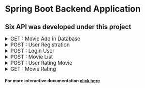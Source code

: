 # Spring Boot Backend Application

## Six API was developed under this project

<details>
<summary style="font-size: 1.2em">GET : Movie Add in Database</summary>
 <br><strong> http://localhost:8081/movie/add </strong><br><br>
 Collects Movie details from https://developers.themoviedb.org/3/getting-started/introduction and stores it in Database
</details>

<details>
<summary style="font-size: 1.2em">POST : User Registration</summary>
 <br><strong> http://localhost:8081/user/registration </strong><br><br>
 Allows user to register into your system
</details>

<details>
<summary style="font-size: 1.2em">POST : Login User</summary>
<br><strong> http://localhost:8081/user/login</strong><br><br>
 Allows user to login using username password and provide access token as response
</details>

<details>
<summary style="font-size: 1.2em">POST : Movie List</summary>
<br><strong> http://localhost:8081/movie/list</strong><br><br>
 Using the access token user can retrieve movies list
</details>

<details>
<summary style="font-size: 1.2em">POST : User Rating Movie</summary>
 <br><strong> http://localhost:8081/user/rate</strong><br><br>
 Using access token user can rate movies
</details>


<details>
<summary style="font-size: 1.2em">GET : Movie Rating</summary>
<br><strong> http://localhost:8081/movie/average-rating</strong><br><br>
API to look at the average rating of each movie. if not rating existing for any movie. Provides NA
</details>


#### For more interactive documentation [click here](./Spring%20Boot%20backend%20Application%20API%20Documentation.pdf)
